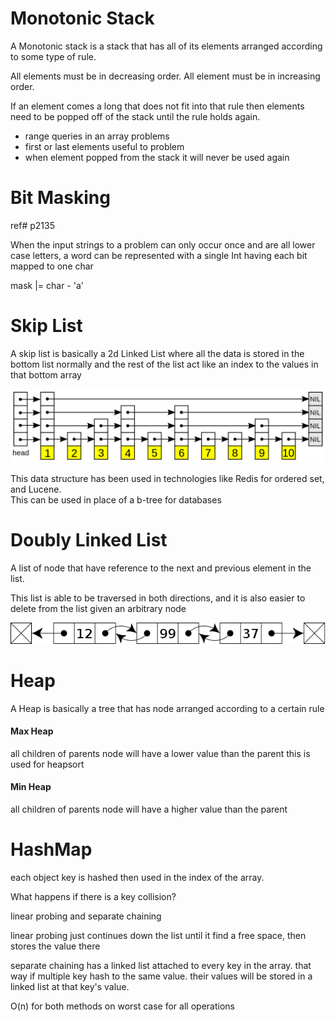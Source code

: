 
# Monotonic Stack
A Monotonic stack is a stack that has all of its elements
arranged according to some type of rule.

All elements must be in decreasing order.
All element must be in increasing order.

If an element comes a long that does not fit into 
that rule then elements need to be popped off of
the stack until the rule holds again.


* range queries in an array problems
* first or last elements useful to problem
* when element popped from the stack it will never
  be used again
  
# Bit Masking 
ref# p2135

When the input strings to a problem can only occur once
and are all lower case letters, a word can be represented 
with a single Int having each bit mapped to one char

mask |= char - 'a'

# Skip List

A skip list is basically a 2d Linked List where all the data is stored in the bottom list normally
and the rest of the list act like an index to the values in that bottom array

![](../../../../resources/img/SkipList.png)

This data structure has been used in technologies like Redis for ordered set, and Lucene.\
This can be used in place of a b-tree for databases

# Doubly Linked List

A list of node that have reference to the next and previous element in the list.

This list is able to be traversed in both directions, and it is also easier to delete from the list given an arbitrary node 

![](../../../../resources/img/DoubleLinkedList.png)


# Heap

A Heap is basically a tree that has node arranged according to a certain rule  

#### Max Heap

all children of parents node will have a lower value than the parent
this is used for heapsort

#### Min Heap

all children of parents node will have a higher value than the parent

# HashMap

each object key is hashed then used in the index of the array.

What happens if there is a key collision?

linear probing and separate chaining

linear probing just continues down the list until it find a free space, then stores the value there

separate chaining has a linked list attached to every key in the array. that way if multiple key hash to the same value.
their values will be stored in a linked list at that key's value.

O(n) for both methods on worst case for all operations